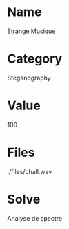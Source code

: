 # Name
Etrange Musique

# Category
Steganography

# Value
100

# Files
./files/chall.wav

# Solve
Analyse de spectre